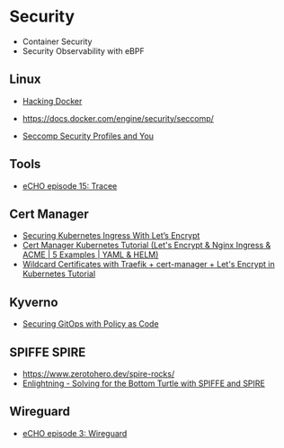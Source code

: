 # Security

* Container Security
* Security Observability with eBPF

## Linux

* [Hacking Docker](https://www.youtube.com/playlist?list=PLBf0hzazHTGNv0-GVWZoveC49pIDHEHbn)

* https://docs.docker.com/engine/security/seccomp/
* [Seccomp Security Profiles and You](https://www.youtube.com/watch?v=OPuu8wsu2Zc&ab_channel=CNCF%5BCloudNativeComputingFoundation%5D)

## Tools

* [eCHO episode 15: Tracee](https://www.youtube.com/watch?v=aOgidMoPz9A&list=PLDg_GiBbAx-mY3VFLPbLHcxo6wUjejAOC&index=114&ab_channel=eBPF%26CiliumCommunity)

## Cert Manager

* [Securing Kubernetes Ingress With Let’s Encrypt](https://www.youtube.com/watch?v=MpovOI5eK58)
* [Cert Manager Kubernetes Tutorial (Let's Encrypt & Nginx Ingress & ACME | 5 Examples | YAML & HELM)](https://www.youtube.com/watch?v=7m4_kZOObzw)
* [Wildcard Certificates with Traefik + cert-manager + Let's Encrypt in Kubernetes Tutorial](https://www.youtube.com/watch?v=G4CmbYL9UPg)

## Kyverno

* [Securing GitOps with Policy as Code](https://www.youtube.com/watch?v=umb18amHFvo)

## SPIFFE SPIRE

* https://www.zerotohero.dev/spire-rocks/
* [Enlightning - Solving for the Bottom Turtle with SPIFFE and SPIRE](https://youtu.be/EB6AJTkspTM?list=PLAdzTan_eSPSaKSaWqZiC0A2Cbej_UX6v)

## Wireguard

* [eCHO episode 3: Wireguard]( youtube.com/watch?v=-awkPi3D60E&ab_channel=eBPF%26CiliumCommunity)